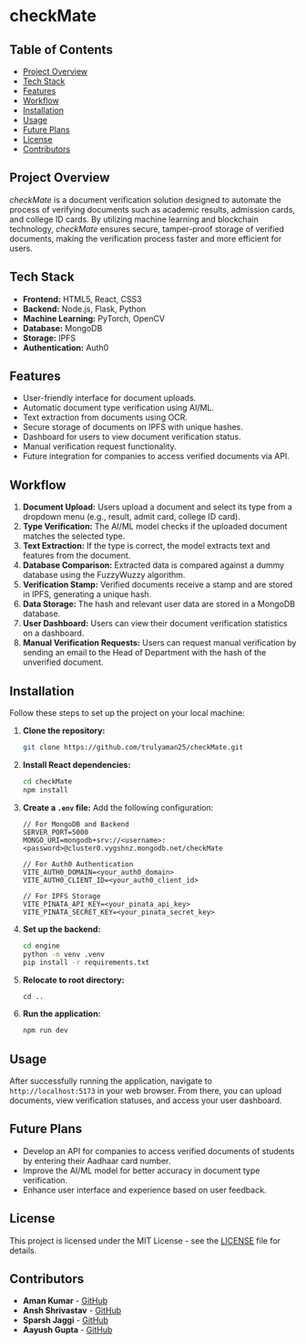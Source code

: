 
# checkMate

## Table of Contents
- [Project Overview](#project-overview)
- [Tech Stack](#tech-stack)
- [Features](#features)
- [Workflow](#workflow)
- [Installation](#installation)
- [Usage](#usage)
- [Future Plans](#future-plans)
- [License](#license)
- [Contributors](#contributors)

## Project Overview
*checkMate* is a document verification solution designed to automate the process of verifying documents such as academic results, admission cards, and college ID cards. By utilizing machine learning and blockchain technology, *checkMate* ensures secure, tamper-proof storage of verified documents, making the verification process faster and more efficient for users.

## Tech Stack
- **Frontend:** HTML5, React, CSS3
- **Backend:** Node.js, Flask, Python
- **Machine Learning:** PyTorch, OpenCV
- **Database:** MongoDB
- **Storage:** IPFS
- **Authentication:** Auth0

## Features
- User-friendly interface for document uploads.
- Automatic document type verification using AI/ML.
- Text extraction from documents using OCR.
- Secure storage of documents on IPFS with unique hashes.
- Dashboard for users to view document verification status.
- Manual verification request functionality.
- Future integration for companies to access verified documents via API.

## Workflow
1. **Document Upload:** Users upload a document and select its type from a dropdown menu (e.g., result, admit card, college ID card).
2. **Type Verification:** The AI/ML model checks if the uploaded document matches the selected type.
3. **Text Extraction:** If the type is correct, the model extracts text and features from the document.
4. **Database Comparison:** Extracted data is compared against a dummy database using the FuzzyWuzzy algorithm.
5. **Verification Stamp:** Verified documents receive a stamp and are stored in IPFS, generating a unique hash.
6. **Data Storage:** The hash and relevant user data are stored in a MongoDB database.
7. **User Dashboard:** Users can view their document verification statistics on a dashboard.
8. **Manual Verification Requests:** Users can request manual verification by sending an email to the Head of Department with the hash of the unverified document.

## Installation
Follow these steps to set up the project on your local machine:

1. **Clone the repository:**
   ```bash
   git clone https://github.com/trulyaman25/checkMate.git
   ```

2. **Install React dependencies:**
   ```bash
   cd checkMate
   npm install
   ```

3. **Create a `.env` file:** Add the following configuration:
   ```plaintext
   // For MongoDB and Backend
   SERVER_PORT=5000
   MONGO_URI=mongodb+srv://<username>:<password>@cluster0.vygshnz.mongodb.net/checkMate

   // For Auth0 Authentication
   VITE_AUTH0_DOMAIN=<your_auth0_domain>
   VITE_AUTH0_CLIENT_ID=<your_auth0_client_id>

   // For IPFS Storage
   VITE_PINATA_API_KEY=<your_pinata_api_key>
   VITE_PINATA_SECRET_KEY=<your_pinata_secret_key>
   ```

4. **Set up the backend:**
   ```bash
   cd engine
   python -m venv .venv
   pip install -r requirements.txt
   ```

5. **Relocate to root directory:**
   ```
   cd ..
   ```

5. **Run the application:**
   ```bash
   npm run dev
   ```

## Usage
After successfully running the application, navigate to `http://localhost:5173` in your web browser. From there, you can upload documents, view verification statuses, and access your user dashboard.

## Future Plans
- Develop an API for companies to access verified documents of students by entering their Aadhaar card number.
- Improve the AI/ML model for better accuracy in document type verification.
- Enhance user interface and experience based on user feedback.

## License
This project is licensed under the MIT License - see the [LICENSE](LICENSE) file for details.

## Contributors
- **Aman Kumar** - [GitHub](https://github.com/trulyaman25)
- **Ansh Shrivastav** - [GitHub](https://github.com/ansh-d23)
- **Sparsh Jaggi** - [GitHub](https://github.com/sparshjaggi07)
- **Aayush Gupta** - [GitHub](https://github.com/aayush2761)